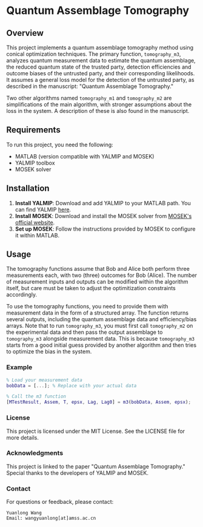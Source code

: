 # Quantum Assemblage Tomography

## Overview

This project implements a quantum assemblage tomography method using conical optimization techniques. The primary function, `tomography_m3`, analyzes quantum measurement data to estimate the quantum assemblage, the reduced quantum state of the trusted party, detection efficiencies and outcome biases of the untrusted party, and their corresponding likelihoods.
It assumes a general loss model for the detection of the untrusted party, as described in the manuscript: "Quantum Assemblage Tomography."

Two other algorithms named `tomography_m1` and `tomography_m2` are simplifications of the main algorithm, with stronger assumptions about the loss in the system. A description of these is also found in the manuscript.

## Requirements

To run this project, you need the following:

- MATLAB (version compatible with YALMIP and MOSEK)
- YALMIP toolbox
- MOSEK solver

## Installation

1. **Install YALMIP**: Download and add YALMIP to your MATLAB path. You can find YALMIP [here](https://yalmip.github.io/download/).
2. **Install MOSEK**: Download and install the MOSEK solver from [MOSEK's official website](https://www.mosek.com/).
3. **Set up MOSEK**: Follow the instructions provided by MOSEK to configure it within MATLAB.

## Usage

The tomography functions assume that Bob and Alice both perform three measurements each, with two (three) outcomes for Bob (Alice). The number of measurement inputs and outputs can be modified within the algorithm itself, but care must be taken to adjust the optimitization constraints accordingly.

To use the tomography functions, you need to provide them with measurement data in the form of a structured array. The function returns several outputs, including the quantum assemblage data and efficiency/bias arrays. Note that to run `tomography_m3`, you must first call `tomography_m2` on the experimental data and then pass the output assemblage to `tomography_m3` alongside measurement data. This is because `tomography_m3` starts from a good initial guess provided by another algorithm and then tries to optimize the bias in the system.

### Example

```matlab
% Load your measurement data
bobData = [...]; % Replace with your actual data

% Call the m3 function
[MTestResult, Assem, T, epsx, Lag, Lag0] = m3(bobData, Assem, epsx);
```

### License

This project is licensed under the MIT License. See the LICENSE file for more details.

### Acknowledgments

This project is linked to the paper "Quantum Assemblage Tomography."
Special thanks to the developers of YALMIP and MOSEK.

### Contact

For questions or feedback, please contact:

    Yuanlong Wang
    Email: wangyuanlong[at]amss.ac.cn
